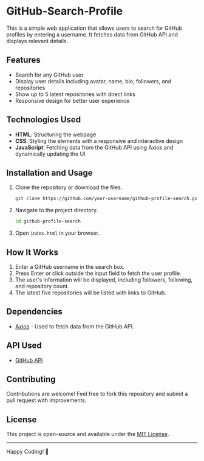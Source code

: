# GitHub-Search-Profile
This is a simple web application that allows users to search for GitHub profiles by entering a username. It fetches data from GitHub API and displays relevant details.

## Features
- Search for any GitHub user
- Display user details including avatar, name, bio, followers, and repositories
- Show up to 5 latest repositories with direct links
- Responsive design for better user experience

## Technologies Used
- **HTML**: Structuring the webpage
- **CSS**: Styling the elements with a responsive and interactive design
- **JavaScript**: Fetching data from the GitHub API using Axios and dynamically updating the UI

## Installation and Usage
1. Clone the repository or download the files.
   ```sh
   git clone https://github.com/your-username/github-profile-search.git
   ```
2. Navigate to the project directory.
   ```sh
   cd github-profile-search
   ```
3. Open `index.html` in your browser.

## How It Works
1. Enter a GitHub username in the search box.
2. Press Enter or click outside the input field to fetch the user profile.
3. The user's information will be displayed, including followers, following, and repository count.
4. The latest five repositories will be listed with links to GitHub.

## Dependencies
- [Axios](https://cdnjs.cloudflare.com/ajax/libs/axios/0.21.0/axios.min.js) - Used to fetch data from the GitHub API.

## API Used
- [GitHub API](https://api.github.com/users/)

## Contributing
Contributions are welcome! Feel free to fork this repository and submit a pull request with improvements.

## License
This project is open-source and available under the [MIT License](LICENSE).

---

Happy Coding! 🚀
